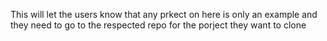 This will let the users know that any prkect on here is only an example and they need to go to the respected repo for the porject they want to clone
